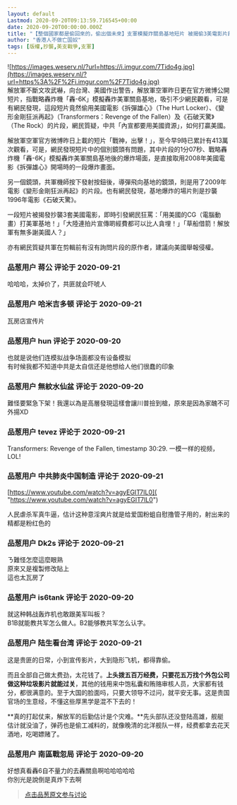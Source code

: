```yaml
---
layout: default
Lastmod: 2020-09-20T09:13:59.716545+00:00
date: 2020-09-20T00:00:00.000Z
title: "【整個國家都是偷回來的，偷出個未來】支軍模擬炸關島基地短片 被揭偷3美電影片段"
author: "香港人不做亡国奴"
tags: [版權,抄襲,美支戰爭,支軍]
---
```


![https://images.weserv.nl/?url=https://i.imgur.com/7Tido4g.jpg](https://images.weserv.nl/?url=https%3A%2F%2Fi.imgur.com%2F7Tido4g.jpg)  
解放軍不斷文攻武嚇，向台灣、美國作出警告，解放軍空軍昨日更在官方微博公開短片，指戰略轟炸機「轟-6K」模擬轟炸美軍關島基地，吸引不少網民觀看，可是有網民發現，這段短片竟然偷用美國電影《拆彈雄心》（The Hurt Locker）、《變形金剛狂派再起》（Transformers：Revenge of the Fallen）及《石破天驚》（The Rock）的片段，網民質疑，中共「內宣都要用美國資源」，如何打贏美國。  
  
解放軍空軍官方微博昨日上載的短片「戰神，出擊！」，至今早9時已累計有413萬次觀看，可是，網民發現短片中的個別鏡頭有問題，其中片段的1分07秒、戰略轟炸機「轟-6K」模擬轟炸美軍關島基地後的爆炸場面，是直接取用2008年美國電影《拆彈雄心》開場時的一段爆炸畫面。  
  
另一個鏡頭，共軍機師按下發射按鈕後，導彈飛向基地的鏡頭，則是用了2009年電影《變形金剛狂派再起》的片段。也有網民發現，基地爆炸的場片則是抄襲1996年電影《石破天驚》。  
  
一段短片被揭發抄襲3套美國電影，即時引發網民狂罵：「用美國的CG（電腦動畫）打美軍基地！」「大陸連拍片宣傳啲經費都可以比人貪埋！」「草船借箭！解放軍有無多謝美國人？」  
  
亦有網民質疑共軍在剪輯前有沒有詢問片段的原作者，建議向美國舉報侵權。

            
### 品葱用户 **蒋公** 评论于 2020-09-21
        
哈哈哈，太掉价了，共匪就会吓唬人
        


            
### 品葱用户 **哈米吉多顿** 评论于 2020-09-21
        
瓦房店宣传片
        


            
### 品葱用户 **hun** 评论于 2020-09-20
        
也就是说他们连模拟战争场面都没有设备模拟  
有时候我都不知道中共是太自信还是他想给人他们很蠢的印象
        


            
### 品葱用户 **無紋水仙盆** 评论于 2020-09-20
        
難怪要緊急下架！我還以為是高層發現這樣會讓川普撿到槍，原來是因為家醜不可外揚XD
        


            
### 品葱用户 **tevez** 评论于 2020-09-21
        
Transformers: Revenge of the Fallen, timestamp 30:29. 一模一样的视频， LOL!
        


            
### 品葱用户 **中共肺炎中国制造** 评论于 2020-09-21
        
[https://www.youtube.com/watch?v=agyEGIT7IL0]( "https://www.youtube.com/watch?v=agyEGIT7IL0")  
  
人民虐杀军真牛逼，估计这种意淫爽片就是给爱国粉蛆自慰撸管子用的，射出来的精都是粉红色的
        


            
### 品葱用户 **Dk2s** 评论于 2020-09-21
        
ㄋ難怪怎麼這麼眼熟  
原來又是複製修改貼上  
這也太瓦房了
        


            
### 品葱用户 **is6tank** 评论于 2020-09-20
        
就这种韩战轰炸机也敢跟美军叫板？  
B1B就能教共军怎么做人。B2能够教共军怎么认字。
        


            
### 品葱用户 **陆生看台湾** 评论于 2020-09-21
        
这是贵匪的日常，小到宣传影片，大到隐形飞机，都得靠偷。  
  
而且全部自己做太费劲，太花钱了。**上头拨五百万经费，只要花五万找个外包公司做这种垃圾影片就能过关**，其他的钱用来中饱私囊和贿赂审核人员，大家都有钱分，都很满意的。至于大国的脸面吗，只要大领导不过问，就平安无事。这是贵国官场的生意经，不懂这些厚黑学是混不下去的！  
  
**真的打起仗来，解放军的后勤估计是个灾难。**先头部队还没登陆高雄，舰艇估计就没油了，弹药也是偷工减料的，就像晚清的北洋舰队一样，经费都拿去花天酒地，吃喝嫖赌了。
        


            
### 品葱用户 **南區戰忽局** 评论于 2020-09-20
        
好想真看轟6自不量力的去轟關島啊哈哈哈哈哈  
你別光是說倒是真炸下去啊
        






> [点击品葱原文参与讨论](https://pincong.rocks/article/24272)

